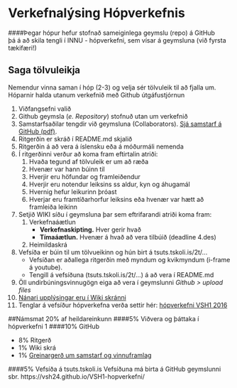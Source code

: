 # Verkefnalýsing Hópverkefnis 
####Þegar hópur hefur stofnað sameiginlega geymslu (repo) á GitHub<br> þá á að skila tengli í INNU - hópverkefni, sem vísar á geymsluna (við fyrsta tækifæri!)
## Saga tölvuleikja
Nemendur vinna saman í hóp (2-3) og velja sér tölvuleik til að fjalla um.  
Hóparnir halda utanum verkefnið með Github útgáfustjórnun
	
<ol>
	<li>Viðfangsefni valið
	<li>Github geymsla (<i>e. Repository</i>) stofnuð utan um verkefnið</li>
	<li>Samstarfsaðilar tengdir við geymsluna (Collaborators). <a href="https://github.com/VSH24/VSH1-hopverkefni/tree/master/lei%C3%B0beiningar"> Sjá samstarf á GitHub (pdf)</a>.</li>
	<li>Ritgerðin er skráð í README.md skjalið</li>
	<li>Ritgerðin á að vera á íslensku eða á móðurmáli nemenda</li>
	<li>Í ritgerðinni verður að koma fram eftirtalin atriði:
		<ol>
			<li>Hvaða tegund af tölvuleik er um að ræða</li>
			<li>Hvenær var hann búinn til </li>
			<li>Hverjir eru höfundar og framleiðendur</li>
			<li>Hverjir eru notendur leiksins ss aldur, kyn og áhugamál</li>	
			<li>Hvernig hefur leikurinn þróast</li>
			<li>Hverjar eru framtíðarhorfur leiksins eða hvenær var hætt að framleiða leikinn</li>
		</ol>
	</li>
	<li>Setjið WIKI síðu í geymsluna þar sem eftrifarandi atriði koma fram:
		<ol>	
			<li>Verkefnaáætlun
				<ul>
					<li><b>Verkefnaskipting.</b> Hver gerir hvað</li>
				</ul>
				<ul>
					<li><b>Tímaáætlun.</b> Hvenær á hvað að vera tilbúið (deadline 4.des)</li>
				</ul>
			</li>
			<li>Heimildaskrá</li>
		</ol>
	</li>
	<li>Vefsíða er búin til um tölvueikinn og hún birt á tsuts.tskoli.is/2t/...
		<ul>
			<li>Vefsíðan er aðallega ritgerðin með myndum og kvikmyndum (i-frame á youtube).
			<li>Tengill á vefsíðuna (tsuts.tskoli.is/2t/...) á að vera í README.md</li>
		</ul> 
	</li>
	<li>Öll undirbúningsvinnugögn eiga að vera í geymslunni <i> Github > upload files</i></li>
	<li><a href="https://github.com/VSH24/VSH1-hopverkefni/wiki/Allt-um-Git-og-Github">Nánari upplýsingar eru í Wiki skránni</a></li>
	<li>Tenglar á vefsíður hópverkefna verða settir hér: <a href="https://github.com/VSH24/VSH1-hopverkefni/wiki/">hópverkefni VSH1 2016</a></li>
</ol>

##Námsmat 20% af heildareinkunn
####5%  Viðvera og þáttaka í hópverkefni 1
####10% GitHub 
<ul><li> 8% Ritgerð
</li><li>1% Wiki skrá
</li><li>1% <a href="https://github.com/VSH24/VSH1-hopverkefni/wiki/Greinarger%C3%B0"> Greinargerð um samstarf og vinnuframlag </a></li>
</ul>
####5% Vefsíða á tsuts.tskoli.is  
Vefsíðuna má birta á GitHub geymslunni sbr. https://vsh24.github.io/VSH1-hopverkefni/ 
	

